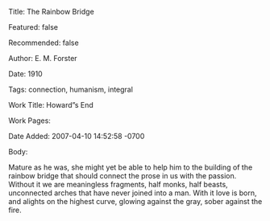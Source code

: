 Title: The Rainbow Bridge

Featured: false

Recommended: false

Author: E. M. Forster

Date: 1910

Tags: connection, humanism, integral

Work Title: Howard”s End

Work Pages:  

Date Added: 2007-04-10 14:52:58 -0700

Body:

Mature as he was, she might yet be able to help him to the building of the rainbow bridge that should connect the prose in us with the passion. Without it we are meaningless fragments, half monks, half beasts, unconnected arches that have never joined into a man. With it love is born, and alights on the highest curve, glowing against the gray, sober against the fire.


